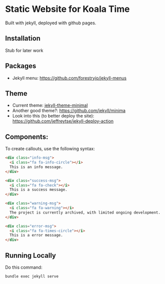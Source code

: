 # Static Website for Koala Time
Built with jekyll, deployed with github pages.

## Installation
Stub for later work

## Packages
* Jekyll menu: https://github.com/forestryio/jekyll-menus

## Theme

* Current theme: [jekyll-theme-minimal](https://github.com/pages-themes/minimal)
* Another good theme?: https://github.com/jekyll/minima
* Look into this (to better deploy the site): https://github.com/jeffreytse/jekyll-deploy-action

## Components:
To create callouts, use the following syntax:
```html
<div class="info-msg">
  <i class="fa fa-info-circle"></i>
  This is an info message.
</div>

<div class="success-msg">
  <i class="fa fa-check"></i>
  This is a success message.
</div>

<div class="warning-msg">
  <i class="fa fa-warning"></i>
  The project is currently archived, with limited ongoing development.
</div>

<div class="error-msg">
  <i class="fa fa-times-circle"></i>
  This is a error message.
</div>
```

## Running Locally
Do this command:
```bash
bundle exec jekyll serve
```
